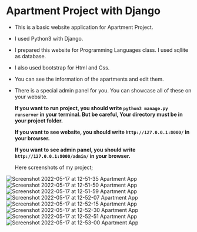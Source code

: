 # Apartment Project with Django

* This is a basic website application for Apartment Project.
* I used Python3 with Django.
* I prepared this website for Programming Languages class. I used sqllite as database. 
* I also used bootstrap for Html and Css.
* You can see the information of the apartments and edit them. 
* There is a special admin panel for you. You can showcase all of these on your website.

	**If you want to run project, you should write `python3 manage.py runserver` in your terminal. But be careful, Your directory must be in your project folder.**

	**If you want to see website, you should write `http://127.0.0.1:8000/` in your browser.**
	
	**If you want to see admin panel, you should write `http://127.0.0.1:8000/admin/` in your browser.**
	
	Here screenshots of my project;
	
![Screenshot 2022-05-17 at 12-51-35 Apartment App](https://user-images.githubusercontent.com/37351493/168784748-ac7aedbe-c83c-4ab4-be15-e79ffec717f7.png)
![Screenshot 2022-05-17 at 12-51-50 Apartment App](https://user-images.githubusercontent.com/37351493/168784797-5461bf93-f209-4888-a26e-cec241223ca6.png)
![Screenshot 2022-05-17 at 12-51-59 Apartment App](https://user-images.githubusercontent.com/37351493/168784813-91b203c5-9639-42e8-a63d-8e6f50e155ca.png)
![Screenshot 2022-05-17 at 12-52-07 Apartment App](https://user-images.githubusercontent.com/37351493/168784841-ccce4090-0271-428f-b25b-9705573250dc.png)
![Screenshot 2022-05-17 at 12-52-15 Apartment App](https://user-images.githubusercontent.com/37351493/168784848-1a095fa0-25e0-4611-978d-1e074283f291.png)
![Screenshot 2022-05-17 at 12-52-30 Apartment App](https://user-images.githubusercontent.com/37351493/168784862-1e27b79e-2926-4993-9d2a-d15a1d48ec29.png)
![Screenshot 2022-05-17 at 12-52-51 Apartment App](https://user-images.githubusercontent.com/37351493/168784895-0dc1cf97-f728-4167-9346-6c4f5356349f.png)
![Screenshot 2022-05-17 at 12-53-00 Apartment App](https://user-images.githubusercontent.com/37351493/168784906-4604737c-8992-46b5-8fa0-91772cd8e54c.png)
